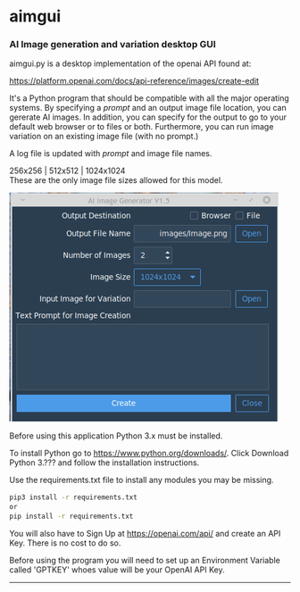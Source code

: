 # aimgui
### AI Image generation and variation desktop GUI

aimgui.py is a desktop implementation of the openai API found at:

https://platform.openai.com/docs/api-reference/images/create-edit

It's a Python program that should be compatible with all the major
operating systems. By specifying a _prompt_ and an output image 
file location, you can gererate AI images. In addition, you can
specify for the output to go to your default web browser or
to files or both. Furthermore, you can run image variation
on an existing image file (with no prompt.)

A log file is updated with _prompt_ and image file names.


256x256 | 512x512 | 1024x1024  
These are the only image file sizes allowed for this model.




![aimgui desktop app](images/aimgui.png "aimgui.py")


Before using this application Python 3.x must be installed.

To install Python go to https://www.python.org/downloads/.
Click Download Python 3.??? and follow the installation instructions.

Use the requirements.txt file to install any modules you may be missing.

```bash
pip3 install -r requirements.txt
or
pip install -r requirements.txt
```

You will also have to Sign Up at https://openai.com/api/ and create an API Key.
There is no cost to do so.

Before using the program you will need to set up an Environment Variable 
called 'GPTKEY' whoes value will be your OpenAI API Key.

---

